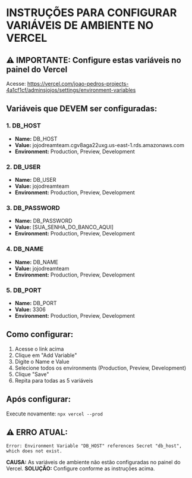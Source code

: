 # INSTRUÇÕES PARA CONFIGURAR VARIÁVEIS DE AMBIENTE NO VERCEL

## ⚠️ IMPORTANTE: Configure estas variáveis no painel do Vercel

Acesse: https://vercel.com/joao-pedros-projects-4a1cf1cf/adminsjojos/settings/environment-variables

## Variáveis que DEVEM ser configuradas:

### 1. DB_HOST
- **Name:** DB_HOST
- **Value:** jojodreamteam.cgv8aga22uxg.us-east-1.rds.amazonaws.com
- **Environment:** Production, Preview, Development

### 2. DB_USER  
- **Name:** DB_USER
- **Value:** jojodreamteam
- **Environment:** Production, Preview, Development

### 3. DB_PASSWORD
- **Name:** DB_PASSWORD
- **Value:** [SUA_SENHA_DO_BANCO_AQUI]
- **Environment:** Production, Preview, Development

### 4. DB_NAME
- **Name:** DB_NAME
- **Value:** jojodreamteam
- **Environment:** Production, Preview, Development

### 5. DB_PORT
- **Name:** DB_PORT
- **Value:** 3306
- **Environment:** Production, Preview, Development

## Como configurar:

1. Acesse o link acima
2. Clique em "Add Variable"
3. Digite o Name e Value
4. Selecione todos os environments (Production, Preview, Development)
5. Clique "Save"
6. Repita para todas as 5 variáveis

## Após configurar:

Execute novamente: `npx vercel --prod`

## ⚠️ ERRO ATUAL:
```
Error: Environment Variable "DB_HOST" references Secret "db_host", which does not exist.
```

**CAUSA:** As variáveis de ambiente não estão configuradas no painel do Vercel.
**SOLUÇÃO:** Configure conforme as instruções acima.
